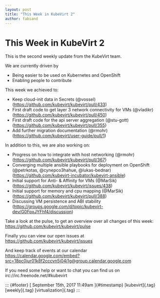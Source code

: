 ```yaml
---
layout: post
title: "This Week in KubeVirt 2"
author: fabiand
---
```



This Week in KubeVirt 2
=======================

This is the second weekly update from the KubeVirt team.

We are currently driven by

-   Being easier to be used on Kubernetes and OpenShift
-   Enabling people to contribute

This week we achieved to:

-   Keep cloud-init data in Secrets (\@vossel)
    (<https://github.com/kubevirt/kubevirt/pull/433>)
-   First draft code to get layer 3 network connectivity for VMs
    (\@vladikr) (<https://github.com/kubevirt/kubevirt/pull/450>)
-   First draft code for the api server aggregation (\@stu-gott)
    (<https://github.com/kubevirt/kubevirt/pull/355>)
-   Add further migration documentation (\@rmohr)
    (<https://github.com/kubevirt/user-guide/pull/1>)

In addition to this, we are also working on:

-   Progress on how to integrate with host networking (\@rmohr)
    (<https://github.com/kubevirt/kubevirt/pull/367>)
-   Converging multiple ansible playbooks for deployment on OpenShift
    (\@petrkotas, \@cynepco3hahue, \@lukas-bednar)
    (<https://github.com/kubevirt-incubator/kubevirt-ansible>)
-   Initial support for Anti- & Affinity for VMs (\@MarSik)
    (<https://github.com/kubevirt/kubevirt/issues/438>)
-   Initial support for memory and cpu mapping (\@MarSik)
    (<https://github.com/kubevirt/kubevirt/pull/388>)
-   Discussing VM persistence and ABI stability
    (<https://groups.google.com/d/topic/kubevirt-dev/G0FpxJYFhf4/discussion>)

Take a look at the pulse, to get an overview over all changes of this
week: <https://github.com/kubevirt/kubevirt/pulse>

Finally you can view our open issues at
<https://github.com/kubevirt/kubevirt/issues>

And keep track of events at our calendar
<https://calendar.google.com/embed?src=18pc0jur01k8f2cccvn5j04j1g@group.calendar.google.com>

If you need some help or want to chat you can find us on
irc://irc.freenode.net/\#kubevirt

::: {#footer}
[ September 15th, 2017 11:49am ]{#timestamp} [kubevirt]{.tag}
[weekly]{.tag} [virtualization]{.tag}
:::

